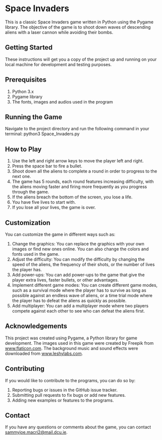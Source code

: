 # **Space Invaders**
This is a classic Space Invaders game written in Python using the Pygame library. The objective of the game is to shoot down waves of descending aliens with a laser cannon while avoiding their bombs.

## **Getting Started**
These instructions will get you a copy of the project up and running on your local machine for development and testing purposes.

## **Prerequisites**
1. Python 3.x
2. Pygame library
3. The fonts, images and audios used in the program

## **Running the Game**
Navigate to the project directory and run the following command in your terminal:
python3 Space_Invaders.py

## **How to Play**
1. Use the left and right arrow keys to move the player left and right.
2. Press the space bar to fire a bullet.
3. Shoot down all the aliens to complete a round in order to progress to the next one. 
4. The game has 5 rounds, each round features increasing difficulty, with the aliens moving faster and firing more frequently as you progress through the game.
5. If the aliens breach the bottom of the screen, you lose a life.
6. You have five lives to start with.
7. If you lose all your lives, the game is over.

## **Customization**
You can customize the game in different ways such as:
1. Change the graphics: You can replace the graphics with your own images or find new ones online. You can also change the colors and fonts used in the game.
2. Adjust the difficulty: You can modify the difficulty by changing the speed of the aliens, the frequency of their shots, or the number of lives the player has.
3. Add power-ups: You can add power-ups to the game that give the player extra lives, faster bullets, or other advantages.
4. Implement different game modes: You can create different game modes, such as a survival mode where the player has to survive as long as possible against an endless wave of aliens, or a time trial mode where the player has to defeat the aliens as quickly as possible.
5. Add multiplayer: You can add a multiplayer mode where two players compete against each other to see who can defeat the aliens first.

## **Acknowledgements**
This project was created using Pygame, a Python library for game development. The images used in this game were created by Freepik from www.flaticon.com. The background music and sound effects were downloaded from www.leshylabs.com.

## **Contributing**
If you would like to contribute to the programs, you can do so by:
1. Reporting bugs or issues in the GitHub issue tracker.
2. Submitting pull requests to fix bugs or add new features.
2. Adding new examples or features to the programs.

## **Contact**
If you have any questions or comments about the game, you can contact sammyjoe.macri2@mail.dcu.ie.

